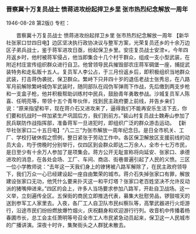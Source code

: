 ### 晋察冀十万复员战士  愤蒋进攻纷起捍卫乡里  张市热烈纪念解放一周年

1946-08-28
第2版()
专栏：

　　晋察冀十万复员战士
    愤蒋进攻纷起捍卫乡里
    张市热烈纪念解放一周年
    【新华社张家口廿四日电】边区坚决执行政协决议与整军方案，光荣复员还乡的十余万边区子弟兵战士，鉴于蒋军进攻日亟，纷起保卫乡里。安庄复员战士安滂×，今年四月返乡时，他村被蒋军侵占，他当即集合十几个村干群众，组成一支小型武装，在附近村庄宣传组织群众进行自卫。他曾领导民兵摧毁部农庄蒋军碉堡一座，捕捉武装特务和走私贩十五人。复员军人李公占，于三月份返乡后，即积极组织当地群众武装，打击蒋伪袭扰，保卫群众。繁峙下只井四十岁的退伍老战士张秀忌，在八路军月前解除繁峙城伪军武装时，随同部队在阎伪军弹雨下作战，先后缴到两支步枪和一支盒子枪，他并积极帮助训练村中民兵，鼓励青年勇敢参战。沙城复员军人陈喜、任明亮等，带领十五个青年伙伴，找到民主政府要上前线，并告乡亲们说：“原来指望和平，现在蒋介石又进攻来了，逼得我们不能再安乐生活下去，你们要和抗战时一样加紧生产巩固后方，我们到前方。”裴山村复员战士魏寿山参加了民兵联防作战指挥部，准备蒋军一旦进犯时，即组织广泛的群众游击运动。
    【新华社张家口二十五日电】“八二三”为张市解放一周年纪念日。是日全市机关、工厂、学校打破休假之惯例，整日紧张于劳动工作中。各区保卫解放区支援前线的动员大会，均于傍晚时分别举行，仅四区到会群众即达二万余人，全市十七万市民，是日至少有十余万人参加了是项集会。蒋方公开无耻宣称将向延安、张家口、承德进攻的消息，在各处会场、工厂、车间、商店、街巷普遍引起了人民的义愤。三区一位小学教师说：“去年这一天我们身上的镣铐被八路军解除了，在民主政府领导下，我们万众一心已经建设起一座自由繁荣的城市。蒋介石失掉张家口有罪，解放建设张家口无功，他凭什么要来扑灭这一和平灯塔？张家口老百姓坚决不允许反动派的猪嘴伸进来。”四区的会上，许多人当场要求参加八路军，开赴自卫战场。这一义举，立刻遍传全区。五保街的商民立即推选代表，募集大批慰劳品，锣鼓喧天的送到参军工人家里去。入夜，各厂工人自卫队市民纠察队等，高擎武器进行火炬游行，沿途市民们纷纷燃放爆竹烟火，庆祝翻身和欢迎游行行列。收音机中传播着杨春圃市长，总工会主任萧明等号召全市工人市民紧急动员起来，保卫这一人民城市的广播讲演。深夜十时许，集聚街头之人群犹未散去。
